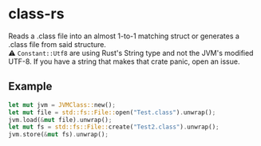 # class-rs

Reads a .class file into an almost 1-to-1 matching struct or generates a .class file from said structure.\
⚠️ `Constant::Utf8` are using Rust's String type and not the JVM's modified UTF-8. If you have a string that makes that crate panic, open an issue.

## Example

```rust
let mut jvm = JVMClass::new();
let mut file = std::fs::File::open("Test.class").unwrap();
jvm.load(&mut file).unwrap();
let mut fs = std::fs::File::create("Test2.class").unwrap();
jvm.store(&mut fs).unwrap();
```
